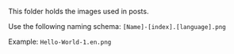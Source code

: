 This folder holds the images used in posts.

Use the following naming schema:
`[Name]-[index].[language].png`

Example:
`Hello-World-1.en.png`
